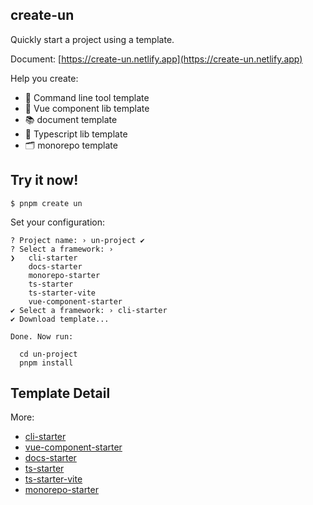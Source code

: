 ## create-un

Quickly start a project using a template.

Document: [https://create-un.netlify.app](https://create-un.netlify.app)

Help you create: 

* 🔧 Command line tool template
* 🖖 Vue component lib template
* 📚 document template 
* 🦾 Typescript lib template
* 🗂 monorepo template

## Try it now!

```shell
$ pnpm create un
```

Set your configuration:

```shell
? Project name: › un-project ✔
? Select a framework: ›
❯   cli-starter
    docs-starter
    monorepo-starter
    ts-starter
    ts-starter-vite
    vue-component-starter
✔ Select a framework: › cli-starter
✔ Download template...

Done. Now run:

  cd un-project
  pnpm install
```

## Template Detail

More: 

* [cli-starter](./templates/cli-starter/README.md)
* [vue-component-starter](./templates/vue-component-starter/README.md)
* [docs-starter](./templates/docs-starter/README.md)
* [ts-starter](./templates/ts-starter/README.md)
* [ts-starter-vite](./templates/ts-starter-vite/README.md)
* [monorepo-starter](./templates/monorepo-starter/README.md)
